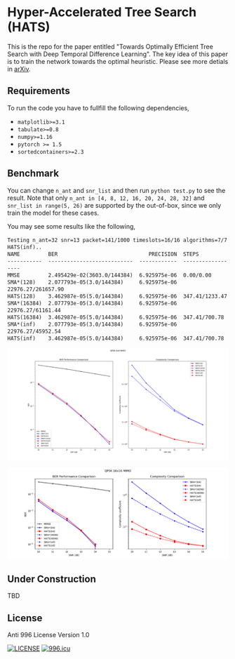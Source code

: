 # Hyper-Accelerated Tree Search (HATS)
This is the repo for the paper entitled 
"Towards Optimally Efficient Tree Search with Deep Temporal Difference Learning". 
The key idea of this paper is to train the network towards the optimal heuristic. Please see more detials in [arXiv](https://arxiv.org/abs/2101.02420).

## Requirements
To run the code you have to fullfill the following dependencies,
* `matplotlib>=3.1`
* `tabulate>=0.8`
* `numpy>=1.16`
* `pytorch >= 1.5`
* `sortedcontainers>=2.3`

## Benchmark
You can change `n_ant` and `snr_list` and then run `python test.py` to see the result. 
Note that only `n_ant in [4, 8, 12, 16, 20, 24, 28, 32]` and `snr_list in range(5, 26)` are supported by the out-of-box, since we only train the model for these cases.

You may see some results like the following,
```
Testing n_ant=32 snr=13 packet=141/1000 timeslots=16/16 algorithms=7/7 HATS(inf)..
NAME         BER                             PRECISION  STEPS
-----------  ---------------------------  ------------  ------------------
MMSE         2.495429e-02(3603.0/144384)  6.925975e-06  0.00/0.00
SMA*(128)    2.077793e-05(3.0/144384)     6.925975e-06  22976.27/261657.90
HATS(128)    3.462987e-05(5.0/144384)     6.925975e-06  347.41/1233.47
SMA*(16384)  2.077793e-05(3.0/144384)     6.925975e-06  22976.27/61161.44
HATS(16384)  3.462987e-05(5.0/144384)     6.925975e-06  347.41/700.78
SMA*(inf)    2.077793e-05(3.0/144384)     6.925975e-06  22976.27/45952.54
HATS(inf)    3.462987e-05(5.0/144384)     6.925975e-06  347.41/700.78
```

![Example8x8MIMO](figs/8x8.png)

![Example16x16MIMO](figs/16x16.png)

## Under Construction
TBD

## License
Anti 996 License Version 1.0

[![LICENSE](https://img.shields.io/badge/license-Anti%20996-blue.svg)](https://github.com/996icu/996.ICU/blob/master/LICENSE)
<a href="https://996.icu"><img src="https://img.shields.io/badge/link-996.icu-red.svg" alt="996.icu"></a>
